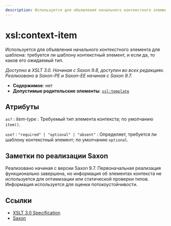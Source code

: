```yaml
---
description: Используется для объявления начального контекстного элемента для шаблона, требует ли шаблон контекстного элемента, и если да, то каков его ожидаемый тип.
---
```


# xsl:context-item

Используется для объявления начального контекстного элемента для шаблона: требуется ли шаблону контекстный элемент, и если да, то каков его ожидаемый тип.

_Доступно в XSLT 3.0. Начиная с Saxon 9.8, доступен во всех редакциях. Реализовано в Saxon-PE и Saxon-EE начиная с Saxon 9.7._

-   **Содержимое**: нет
-   **Допустимые родительские элементы**: [`xsl:template`](xsl-template.md)

## Атрибуты

`as?`
: _item-type_
: Требуемый тип элемента контекста; по умолчанию `item()`.

`use?`
: `"required" | "optional" | "absent"`
: Определяет, требуется ли шаблону контекстный элемент; по умолчанию `optional`.

## Заметки по реализации Saxon

Реализовано начиная с версии Saxon 9.7. Первоначальная реализация функционально завершена, но информация об элементах контекста не используется для оптимизации или статической проверки типов. Информация используется для оценки потокоустойчивости.

## Ссылки

-   [XSLT 3.0 Specification](http://www.w3.org/TR/xslt-30/#element-context-item)
-   [Saxon](https://www.saxonica.com/html/documentation/xsl-elements/context-item.html)
